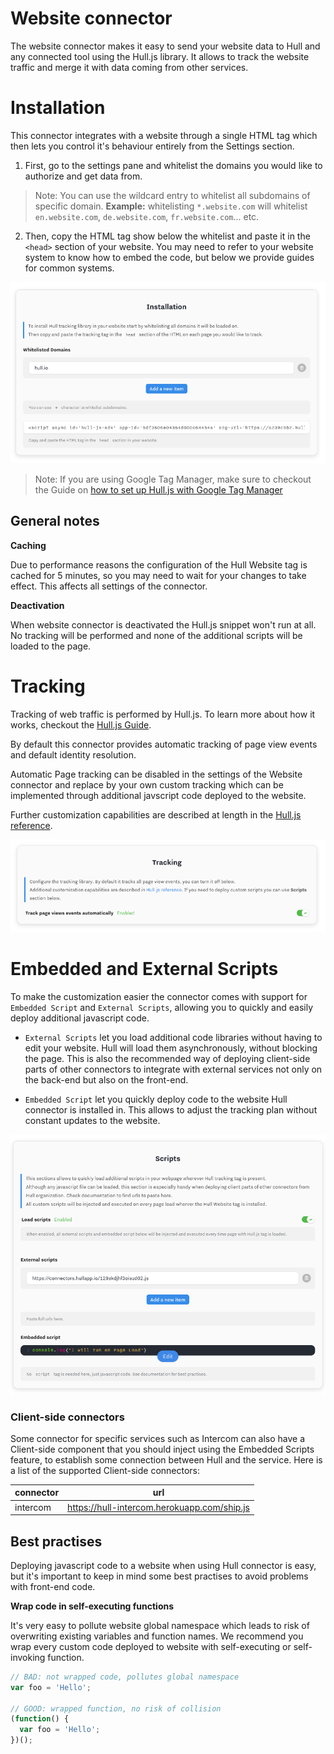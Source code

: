 # Website connector

The website connector makes it easy to send your website data to Hull and any connected tool using the Hull.js library.
It allows to track the website traffic and merge it with data coming from other services.

# Installation

This connector integrates with a website through a single HTML tag which then lets you control it's behaviour entirely from the Settings section.

1. First, go to the settings pane and whitelist the domains you would like to authorize and get data from.

> Note: You can use the wildcard entry to whitelist all subdomains of specific domain.
  **Example:** whitelisting `*.website.com` will whitelist `en.website.com`, `de.website.com`, `fr.website.com`... etc.

2. Then, copy the HTML tag show below the whitelist and paste it in the `<head>` section of your website.
You may need to refer to your website system to know how to embed the code, but below we provide guides for common systems.

![installation](./installation.png)

> Note: If you are using Google Tag Manager, make sure to checkout the Guide on [how to set up Hull.js with Google Tag Manager](https://www.hull.io/docs/guides/getting-started/setting-up-hull-js-with-google-tag-manager/)


## General notes

**Caching**

Due to performance reasons the configuration of the Hull Website tag is cached for 5 minutes, so you may need to wait for your changes to take effect. This affects all settings of the connector.

**Deactivation**

When website connector is deactivated the Hull.js snippet won't run at all. No tracking will be performed and none of the additional scripts will be loaded to the page.

# Tracking

Tracking of web traffic is performed by Hull.js. To learn more about how it works, checkout the [Hull.js
 Guide](https://www.hull.io/docs/guides/getting-started/getting-started-hull-js/).

By default this connector provides automatic tracking of page view events and default identity resolution.

Automatic Page tracking can be disabled in the settings of the Website connector and replace by your own custom tracking which can be implemented through additional javscript code deployed to the website.

Further customization capabilities are described at length in the [Hull.js reference](https://www.hull.io/docs/reference/hull_js/).

![tracking](./tracking.png)

# Embedded and External Scripts

To make the customization easier the connector comes with support for `Embedded Script` and `External Scripts`, allowing you to quickly and easily deploy additional javascript code.

- `External Scripts` let you load additional code libraries without having to edit your website. Hull will load them asynchronously, without blocking the page. This is also the recommended way of deploying client-side parts of other connectors to integrate with external services not only on the back-end but also on the front-end.

- `Embedded Script` let you quickly deploy code to the website Hull connector is installed in. This allows to adjust the tracking plan without constant updates to the website.

![embedded-script](./embedded-script.png)

### Client-side connectors

Some connector for specific services such as Intercom can also have a Client-side component that you should inject using the Embedded Scripts feature, to establish some connection between Hull and the service. Here is a list of the supported Client-side connectors:

| connector | url |
| --- | --- |
| intercom | https://hull-intercom.herokuapp.com/ship.js |


## Best practises

Deploying javascript code to a website when using Hull connector is easy, but it's important to keep in mind some best practises to avoid problems with front-end code.

**Wrap code in self-executing functions**

It's very easy to pollute website global namespace which leads to risk of overwriting existing variables and function names.
We recommend you wrap every custom code deployed to website with self-executing or self-invoking function.

```js
// BAD: not wrapped code, pollutes global namespace
var foo = 'Hello';

// GOOD: wrapped function, no risk of collision
(function() {
  var foo = 'Hello';
})();
```
